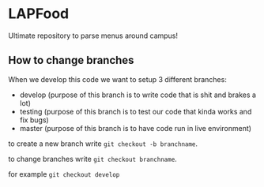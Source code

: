 # LAPFood
Ultimate repository to parse menus around campus!

## How to change branches

When we develop this code we want to setup 3 different branches:
  * develop (purpose of this branch is to write code that is shit and brakes a lot)
  * testing (purpose of this branch is to test our code that kinda works and fix bugs)
  * master  (purpose of this branch is to have code run in live environment)

to create a new branch write `git checkout -b branchname`.

to change branches write `git checkout branchname`.

for example `git checkout develop`
